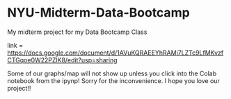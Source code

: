 # NYU-Midterm-Data-Bootcamp
My midterm project for my Data Bootcamp Class

link = https://docs.google.com/document/d/1AVuKQRAEEYhRAMi7LZTc9LfMKvzfCTGqoe0W22PZlK8/edit?usp=sharing

Some of our graphs/map will not show up unless you click into the Colab notebook from the ipynp! Sorry for the inconvenience. I hope you love our project!!

